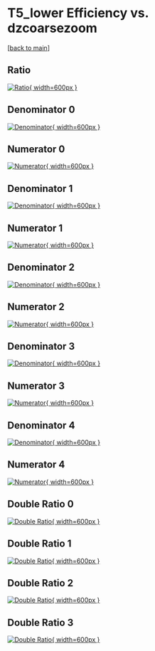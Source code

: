 # T5_lower Efficiency vs. dzcoarsezoom

[[back to main](./)]



## Ratio

[![Ratio](../mtv/var/T5_lower_loweta_11_-1_eff_dzcoarsezoom.png){ width=600px }](../mtv/var/T5_lower_loweta_11_-1_eff_dzcoarsezoom.pdf)

## Denominator 0

[![Denominator](../mtv/den/T5_lower_loweta_11_-1_eff_dzcoarsezoom_den0.png){ width=600px }](../mtv/den/T5_lower_loweta_11_-1_eff_dzcoarsezoom_den0.pdf)

## Numerator 0

[![Numerator](../mtv/num/T5_lower_loweta_11_-1_eff_dzcoarsezoom_num0.png){ width=600px }](../mtv/num/T5_lower_loweta_11_-1_eff_dzcoarsezoom_num0.pdf)

## Denominator 1

[![Denominator](../mtv/den/T5_lower_loweta_11_-1_eff_dzcoarsezoom_den1.png){ width=600px }](../mtv/den/T5_lower_loweta_11_-1_eff_dzcoarsezoom_den1.pdf)

## Numerator 1

[![Numerator](../mtv/num/T5_lower_loweta_11_-1_eff_dzcoarsezoom_num1.png){ width=600px }](../mtv/num/T5_lower_loweta_11_-1_eff_dzcoarsezoom_num1.pdf)

## Denominator 2

[![Denominator](../mtv/den/T5_lower_loweta_11_-1_eff_dzcoarsezoom_den2.png){ width=600px }](../mtv/den/T5_lower_loweta_11_-1_eff_dzcoarsezoom_den2.pdf)

## Numerator 2

[![Numerator](../mtv/num/T5_lower_loweta_11_-1_eff_dzcoarsezoom_num2.png){ width=600px }](../mtv/num/T5_lower_loweta_11_-1_eff_dzcoarsezoom_num2.pdf)

## Denominator 3

[![Denominator](../mtv/den/T5_lower_loweta_11_-1_eff_dzcoarsezoom_den3.png){ width=600px }](../mtv/den/T5_lower_loweta_11_-1_eff_dzcoarsezoom_den3.pdf)

## Numerator 3

[![Numerator](../mtv/num/T5_lower_loweta_11_-1_eff_dzcoarsezoom_num3.png){ width=600px }](../mtv/num/T5_lower_loweta_11_-1_eff_dzcoarsezoom_num3.pdf)

## Denominator 4

[![Denominator](../mtv/den/T5_lower_loweta_11_-1_eff_dzcoarsezoom_den4.png){ width=600px }](../mtv/den/T5_lower_loweta_11_-1_eff_dzcoarsezoom_den4.pdf)

## Numerator 4

[![Numerator](../mtv/num/T5_lower_loweta_11_-1_eff_dzcoarsezoom_num4.png){ width=600px }](../mtv/num/T5_lower_loweta_11_-1_eff_dzcoarsezoom_num4.pdf)

## Double Ratio 0

[![Double Ratio](../mtv/ratio/T5_lower_loweta_11_-1_eff_dzcoarsezoom_ratio0.png){ width=600px }](../mtv/ratio/T5_lower_loweta_11_-1_eff_dzcoarsezoom_ratio0.pdf)

## Double Ratio 1

[![Double Ratio](../mtv/ratio/T5_lower_loweta_11_-1_eff_dzcoarsezoom_ratio1.png){ width=600px }](../mtv/ratio/T5_lower_loweta_11_-1_eff_dzcoarsezoom_ratio1.pdf)

## Double Ratio 2

[![Double Ratio](../mtv/ratio/T5_lower_loweta_11_-1_eff_dzcoarsezoom_ratio2.png){ width=600px }](../mtv/ratio/T5_lower_loweta_11_-1_eff_dzcoarsezoom_ratio2.pdf)

## Double Ratio 3

[![Double Ratio](../mtv/ratio/T5_lower_loweta_11_-1_eff_dzcoarsezoom_ratio3.png){ width=600px }](../mtv/ratio/T5_lower_loweta_11_-1_eff_dzcoarsezoom_ratio3.pdf)

